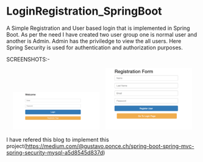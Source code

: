 # LoginRegistration_SpringBoot
A Simple Registration and User based login that is implemented in Spring Boot.
As per the need I have created two user group one is normal user and another is Admin. Admin has the priviledge to view the all users.
Here Spring Security is used for authentication and authorization purposes.

SCREENSHOTS:-
 <div align="center">
        <img width="45%" src="screenshots/login.png" alt="About screen"</img>
        <img height="0" width="8px">
        <img width="45%" src="screenshots/register.png"  title="List screen"></img>
</div>

I have refered this blog to implement this project(https://medium.com/@gustavo.ponce.ch/spring-boot-spring-mvc-spring-security-mysql-a5d8545d837d)

